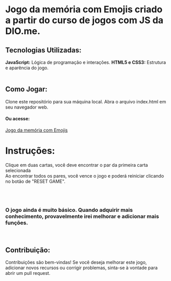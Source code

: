 <h1>Jogo da memória com Emojis criado a partir do curso de jogos com JS da DIO.me.</h1>

<h2>Tecnologias Utilizadas:</h2>
<b>JavaScript:</b> Lógica de programação e interações.
<b>HTML5 e CSS3:</b> Estrutura e aparência do jogo. <br>
<br>
<h2>Como Jogar:</h2>
Clone este repositório para sua máquina local. Abra o arquivo index.html em seu navegador web.
<h4>Ou acesse:</h4>
<a href="https://llercio.github.io/Jogo-da-memoria-com-Emojis/">Jogo da memória com Emojis</a>
<h1>Instruções:</h1>
Clique em duas cartas, você deve encontrar o par da primeira carta selecionada<br>
Ao encontrar todos os pares, você vence o jogo e poderá reiniciar clicando no botão de "RESET GAME".

<br><br>

<h3>O jogo ainda é muito básico. Quando adquirir mais conhecimento, provavelmente irei melhorar e adicionar mais funções.</h3>

<br>

<h2>Contribuição:</h2>
Contribuições são bem-vindas! Se você deseja melhorar este jogo, adicionar novos recursos ou corrigir problemas, sinta-se à vontade para abrir um pull request.
